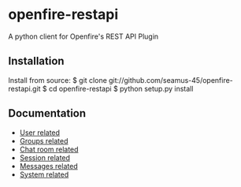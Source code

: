 openfire-restapi
================

A python client for Openfire's REST API Plugin

Installation
----------------

Install from source:
        $ git clone git://github.com/seamus-45/openfire-restapi.git
        $ cd openfire-restapi
        $ python setup.py install


Documentation
----------------
* [User related](docs/users.md)
* [Groups related](docs/groups.md)
* [Chat room related](docs/muc.md)
* [Session related](docs/session.md)
* [Messages related](docs/messages.md)
* [System related](docs/system.md)
